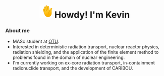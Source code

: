 <h1 align="center"> <img src="https://github.com/nuclearkevin/nuclearkevin/blob/main/waving_hand.gif" width="40" height="40" /> Howdy! I'm Kevin</h1>

### About me
- MASc student at [OTU](https://ontariotechu.ca/). 
- Interested in deterministic radiation transport, nuclear reactor physics, radiation shielding, and the application of the finite element method to problems found in the domain of nuclear engineering.
- I'm currently working on ex-core radiation transport, in-containment radionuclide transport, and the development of CARIBOU.
